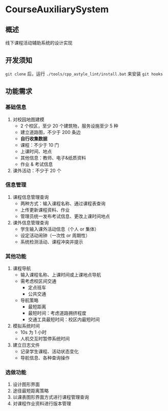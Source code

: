 # CourseAuxiliarySystem

## 概述

线下课程活动辅助系统的设计实现

## 开发须知

`git clone` 后，运行 `./tools/cpp_astyle_lint/install.bat` 来安装 `git hooks`

## 功能需求

### 基础信息

1. 对校园地图建模
   - 2 个校区，至少 20 个建筑物，服务设施至少 5 种
   - 建立道路图，不少于 200 条边
   - **自行收集数据**
   - 课程：不少于 10 门
   - 上课时间、地点
   - 其他信息：教师、电子&纸质资料
   - 作业 & 考试信息
2. 课外活动：不少于 20 个

### 信息管理

1. 课程信息管理查询
   - 两种方式：输入课程名称、通过课程表查询
   - 上传更新课程资料、作业
   - 管理员统一发布考试信息、更改上课时间地点
2. 课外信息管理查询
   - 学生输入课外活动信息（个人 or 集体）
   - 设定活动闹钟（一次性 or 周期性）
   - 系统检测活动、课程冲突并提示

### 其他功能

1. 课程导航
   - 输入课程名称、上课时间或上课地点导航
   - 需考虑校区间交通
     - 定点班车
     - 公共交通
   - 导航策略
     - 最短距离
     - 最短时间：考虑道路拥挤程度
     - 交通工具最短时间：校区内最短时间
2. 模拟系统时间
   - 10s 为 1 小时
   - 人机交互时暂停系统时间
3. 建立日志文件
   - 记录学生课程、活动状态变化
   - 导航信息、各种查询操作

### 选做功能

1. 设计图形界面
2. 途径最短距离策略
3. 以课表图形界面方式进行课程管理查询
4. 对课程作业资料进行版本管理
